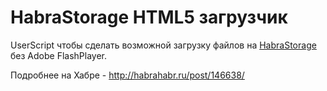 HabraStorage HTML5 загрузчик
============================

UserScript чтобы сделать возможной загрузку файлов на [HabraStorage](http://habrastorage.org/) без Adobe FlashPlayer.

Подробнее на Хабре - http://habrahabr.ru/post/146638/